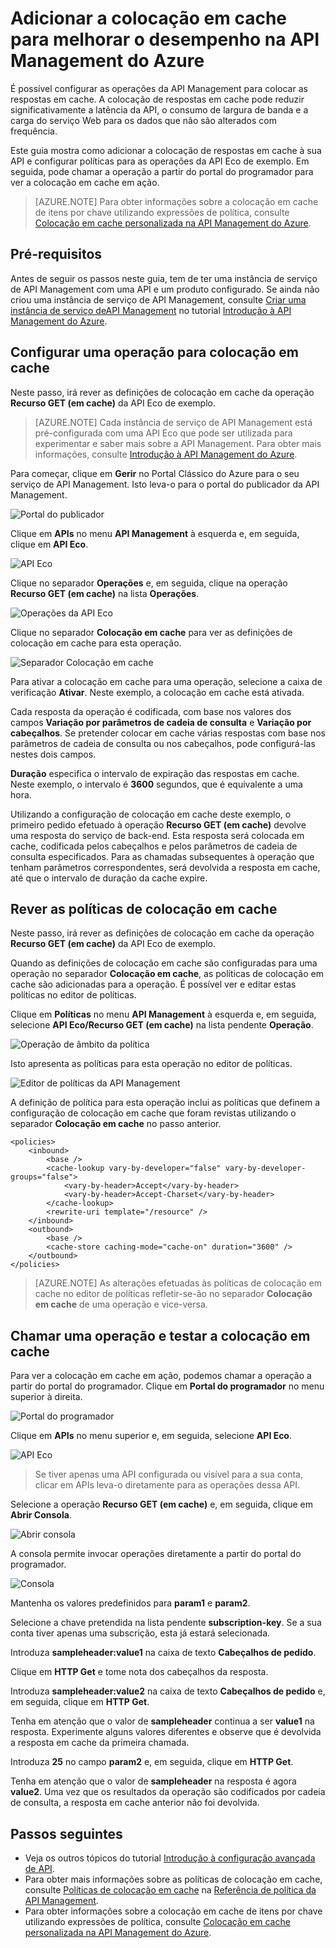 <properties
    pageTitle="Adicionar a colocação em cache para melhorar o desempenho na API Management do Azure | Microsoft Azure"
    description="Saiba como melhorar a latência, o consumo de largura de banda e a carga do serviço Web para chamadas de serviço da API Management."
    services="api-management"
    documentationCenter=""
    authors="steved0x"
    manager="erikre"
    editor=""/>

<tags
    ms.service="api-management"
    ms.workload="mobile"
    ms.tgt_pltfrm="na"
    ms.devlang="na"
    ms.topic="get-started-article"
    ms.date="08/09/2016"
    ms.author="sdanie"/>

# Adicionar a colocação em cache para melhorar o desempenho na API Management do Azure

É possível configurar as operações da API Management para colocar as respostas em cache. A colocação de respostas em cache pode reduzir significativamente a latência da API, o consumo de largura de banda e a carga do serviço Web para os dados que não são alterados com frequência.

Este guia mostra como adicionar a colocação de respostas em cache à sua API e configurar políticas para as operações da API Eco de exemplo. Em seguida, pode chamar a operação a partir do portal do programador para ver a colocação em cache em ação.

>[AZURE.NOTE] Para obter informações sobre a colocação em cache de itens por chave utilizando expressões de política, consulte [Colocação em cache personalizada na API Management do Azure](api-management-sample-cache-by-key.md).

## Pré-requisitos

Antes de seguir os passos neste guia, tem de ter uma instância de serviço de API Management com uma API e um produto configurado. Se ainda não criou uma instância de serviço de API Management, consulte [Criar uma instância de serviço deAPI Management][] no tutorial [Introdução à API Management do Azure][].

## <a name="configure-caching"> </a>Configurar uma operação para colocação em cache

Neste passo, irá rever as definições de colocação em cache da operação **Recurso GET (em cache)** da API Eco de exemplo.

>[AZURE.NOTE] Cada instância de serviço de API Management está pré-configurada com uma API Eco que pode ser utilizada para experimentar e saber mais sobre a API Management. Para obter mais informações, consulte [Introdução à API Management do Azure][].

Para começar, clique em **Gerir** no Portal Clássico do Azure para o seu serviço de API Management. Isto leva-o para o portal do publicador da API Management.

![Portal do publicador][api-management-management-console]

Clique em **APIs** no menu **API Management** à esquerda e, em seguida, clique em **API Eco**.

![API Eco][api-management-echo-api]

Clique no separador **Operações** e, em seguida, clique na operação **Recurso GET (em cache)** na lista **Operações**.

![Operações da API Eco][api-management-echo-api-operations]

Clique no separador **Colocação em cache** para ver as definições de colocação em cache para esta operação.

![Separador Colocação em cache][api-management-caching-tab]

Para ativar a colocação em cache para uma operação, selecione a caixa de verificação **Ativar**. Neste exemplo, a colocação em cache está ativada.

Cada resposta da operação é codificada, com base nos valores dos campos **Variação por parâmetros de cadeia de consulta** e **Variação por cabeçalhos**. Se pretender colocar em cache várias respostas com base nos parâmetros de cadeia de consulta ou nos cabeçalhos, pode configurá-las nestes dois campos.

**Duração** especifica o intervalo de expiração das respostas em cache. Neste exemplo, o intervalo é **3600** segundos, que é equivalente a uma hora.

Utilizando a configuração de colocação em cache deste exemplo, o primeiro pedido efetuado à operação **Recurso GET (em cache)** devolve uma resposta do serviço de back-end. Esta resposta será colocada em cache, codificada pelos cabeçalhos e pelos parâmetros de cadeia de consulta especificados. Para as chamadas subsequentes à operação que tenham parâmetros correspondentes, será devolvida a resposta em cache, até que o intervalo de duração da cache expire.

## <a name="caching-policies"> </a>Rever as políticas de colocação em cache

Neste passo, irá rever as definições de colocação em cache da operação **Recurso GET (em cache)** da API Eco de exemplo.

Quando as definições de colocação em cache são configuradas para uma operação no separador **Colocação em cache**, as políticas de colocação em cache são adicionadas para a operação. É possível ver e editar estas políticas no editor de políticas.

Clique em **Políticas** no menu **API Management** à esquerda e, em seguida, selecione **API Eco/Recurso GET (em cache)** na lista pendente **Operação**.

![Operação de âmbito da política][api-management-operation-dropdown]

Isto apresenta as políticas para esta operação no editor de políticas.

![Editor de políticas da API Management][api-management-policy-editor]

A definição de política para esta operação inclui as políticas que definem a configuração de colocação em cache que foram revistas utilizando o separador **Colocação em cache** no passo anterior.

    <policies>
        <inbound>
            <base />
            <cache-lookup vary-by-developer="false" vary-by-developer-groups="false">
                <vary-by-header>Accept</vary-by-header>
                <vary-by-header>Accept-Charset</vary-by-header>
            </cache-lookup>
            <rewrite-uri template="/resource" />
        </inbound>
        <outbound>
            <base />
            <cache-store caching-mode="cache-on" duration="3600" />
        </outbound>
    </policies>

>[AZURE.NOTE] As alterações efetuadas às políticas de colocação em cache no editor de políticas refletir-se-ão no separador **Colocação em cache** de uma operação e vice-versa.

## <a name="test-operation"> </a>Chamar uma operação e testar a colocação em cache

Para ver a colocação em cache em ação, podemos chamar a operação a partir do portal do programador. Clique em **Portal do programador** no menu superior à direita.

![Portal do programador][api-management-developer-portal-menu]

Clique em **APIs** no menu superior e, em seguida, selecione **API Eco**.

![API Eco][api-management-apis-echo-api]

>Se tiver apenas uma API configurada ou visível para a sua conta, clicar em APIs leva-o diretamente para as operações dessa API.

Selecione a operação **Recurso GET (em cache)** e, em seguida, clique em **Abrir Consola**.

![Abrir consola][api-management-open-console]

A consola permite invocar operações diretamente a partir do portal do programador.

![Consola][api-management-console]

Mantenha os valores predefinidos para **param1** e **param2**.

Selecione a chave pretendida na lista pendente **subscription-key**. Se a sua conta tiver apenas uma subscrição, esta já estará selecionada.

Introduza **sampleheader:value1** na caixa de texto **Cabeçalhos de pedido**.

Clique em **HTTP Get** e tome nota dos cabeçalhos da resposta.

Introduza **sampleheader:value2** na caixa de texto **Cabeçalhos de pedido** e, em seguida, clique em **HTTP Get**.

Tenha em atenção que o valor de **sampleheader** continua a ser **value1** na resposta. Experimente alguns valores diferentes e observe que é devolvida a resposta em cache da primeira chamada.

Introduza **25** no campo **param2** e, em seguida, clique em **HTTP Get**.

Tenha em atenção que o valor de **sampleheader** na resposta é agora **value2**. Uma vez que os resultados da operação são codificados por cadeia de consulta, a resposta em cache anterior não foi devolvida.

## <a name="next-steps"> </a>Passos seguintes

-   Veja os outros tópicos do tutorial [Introdução à configuração avançada de API][].
-   Para obter mais informações sobre as políticas de colocação em cache, consulte [Políticas de colocação em cache][] na [Referência de política da API Management][].
-   Para obter informações sobre a colocação em cache de itens por chave utilizando expressões de política, consulte [Colocação em cache personalizada na API Management do Azure](api-management-sample-cache-by-key.md).

[api-management-management-console]: ./media/api-management-howto-cache/api-management-management-console.png
[api-management-echo-api]: ./media/api-management-howto-cache/api-management-echo-api.png
[api-management-echo-api-operations]: ./media/api-management-howto-cache/api-management-echo-api-operations.png
[api-management-caching-tab]: ./media/api-management-howto-cache/api-management-caching-tab.png
[api-management-operation-dropdown]: ./media/api-management-howto-cache/api-management-operation-dropdown.png
[api-management-policy-editor]: ./media/api-management-howto-cache/api-management-policy-editor.png
[api-management-developer-portal-menu]: ./media/api-management-howto-cache/api-management-developer-portal-menu.png
[api-management-apis-echo-api]: ./media/api-management-howto-cache/api-management-apis-echo-api.png
[api-management-open-console]: ./media/api-management-howto-cache/api-management-open-console.png
[api-management-console]: ./media/api-management-howto-cache/api-management-console.png


[Como adicionar operações a uma API]: api-management-howto-add-operations.md
[Como adicionar e publicar um produto]: api-management-howto-add-products.md
[Monitorização e análise]: api-management-monitoring.md
[Adicionar APIs a um produto]: api-management-howto-add-products.md#add-apis
[Publicar um produto]: api-management-howto-add-products.md#publish-product
[Introdução à API Management do Azure]: api-management-get-started.md
[Introdução à configuração avançada de API]: api-management-get-started-advanced.md

[Referência de política da API Management]: https://msdn.microsoft.com/library/azure/dn894081.aspx
[Políticas de colocação em cache]: https://msdn.microsoft.com/library/azure/dn894086.aspx

[Criar uma instância de serviço deAPI Management]: api-management-get-started.md#create-service-instance

[Configurar uma operação para colocação em cache]: #configure-caching
[Rever as políticas de colocação em cache]: #caching-policies
[Chamar uma operação e testar a colocação em cache]: #test-operation
[Passos seguintes]: #next-steps



<!--HONumber=ago16_HO4-->


